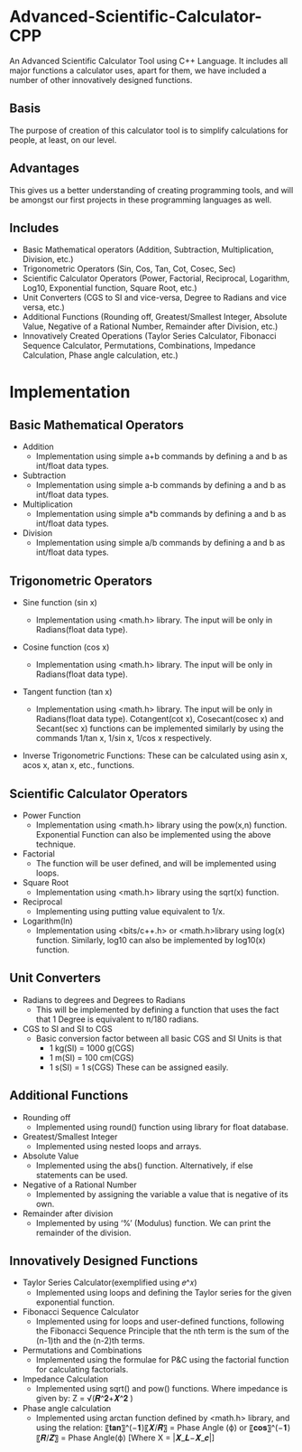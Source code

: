 # Advanced-Scientific-Calculator-CPP
An Advanced Scientific Calculator Tool using C++ Language. It includes all major functions a calculator uses, apart for them, we have included a number of other innovatively designed functions.

## Basis
The purpose of creation of this calculator tool is to simplify calculations for people, at least, on our level.

## Advantages
This gives us a better understanding of creating programming tools, and will be amongst our first projects in these programming languages as well.

## Includes
- Basic Mathematical operators (Addition, Subtraction, Multiplication, Division, etc.)
- Trigonometric Operators (Sin, Cos, Tan, Cot, Cosec, Sec)
- Scientific Calculator Operators (Power, Factorial, Reciprocal, Logarithm, Log10, Exponential function, Square Root, etc.)
- Unit Converters (CGS to SI and vice-versa, Degree to Radians and vice versa, etc.)
- Additional Functions (Rounding off, Greatest/Smallest Integer, Absolute Value, Negative of a Rational Number, Remainder after Division, etc.)
- Innovatively Created Operations (Taylor Series Calculator, Fibonacci Sequence Calculator, Permutations, Combinations, Impedance Calculation, Phase angle calculation, etc.)

# Implementation

## Basic Mathematical Operators
- Addition
  - Implementation using simple a+b commands by defining a and b as int/float data types.
- Subtraction
  - Implementation using simple a-b commands by defining a and b as int/float data types.
- Multiplication
  - Implementation using simple a*b commands by defining a and b as int/float data types.
- Division
  - Implementation using simple a/b commands by defining a and b as int/float data types.

## Trigonometric Operators
- Sine function (sin x)
  - Implementation using <math.h> library. The input will be only in Radians(float data type).
- Cosine function (cos x)
  - Implementation using <math.h> library. The input will be only in Radians(float data type).
- Tangent function (tan x)
  - Implementation using <math.h> library. The input will be only in Radians(float data type).
Cotangent(cot x), Cosecant(cosec x) and Secant(sec x) functions can be implemented similarly by using the commands 1/tan x, 1/sin x, 1/cos x respectively.

- Inverse Trigonometric Functions:
These can be calculated using asin x, acos x, atan x, etc., functions.

## Scientific Calculator Operators
- Power Function
  - Implementation using <math.h> library using the  pow(x,n) function. Exponential Function can also be implemented using the above technique.
- Factorial
  - The function will be user defined, and will be implemented using loops.
- Square Root
  - Implementation using <math.h> library using the sqrt(x) function.
- Reciprocal
  - Implementing using putting value equivalent to 1/x.
- Logarithm(ln)
  - Implementation using <bits/c++.h>  or <math.h>library using log(x) function. Similarly, log10 can also be implemented by log10(x) function.

## Unit Converters
- Radians to degrees and Degrees to Radians
  - This will be implemented by defining a function that uses the fact that 1 Degree is equivalent to π/180 radians.
- CGS to SI and SI to CGS
  - Basic conversion factor between all basic CGS and SI Units is that
    - 1 kg(SI) = 1000 g(CGS)
    - 1  m(SI) = 100 cm(CGS)
    - 1 s(SI) = 1 s(CGS)
These can be assigned easily.

## Additional Functions
- Rounding off
  - Implemented using round() function using <cmath> library for float database.
- Greatest/Smallest Integer
  - Implemented using nested loops and arrays.
- Absolute Value
  - Implemented using the abs() function. Alternatively, if else statements can be used.
- Negative of a Rational Number
  - Implemented by assigning the variable a value that is negative of its own.
- Remainder after division
  - Implemented by using ‘%’ (Modulus) function. We can print the remainder of the division.

## Innovatively Designed Functions
- Taylor Series Calculator(exemplified using 𝑒^𝑥)
  - Implemented using loops and defining the Taylor series for the given exponential function.
- Fibonacci Sequence Calculator 
  - Implemented using for loops and user-defined functions, following the Fibonacci Sequence Principle that the nth term is the sum of the (n-1)th and the (n-2)th terms.
- Permutations and Combinations
  - Implemented using the formulae for P&C using the factorial function for calculating factorials.
- Impedance Calculation 
  - Implemented using sqrt() and pow() functions. Where impedance is given by:
                          Z = √(𝑹^𝟐+𝑿^𝟐 )
- Phase angle calculation
  - Implemented using arctan function defined by <math.h> library, and using the relation:
〖𝐭𝐚𝐧〗^(−𝟏)⁡〖𝑿/𝑹〗 = Phase Angle (ф)  or 〖𝐜𝐨𝐬〗^(−𝟏)⁡〖𝑹/𝒁〗 = Phase Angle(ф)	[Where X = |𝑿_𝑳−𝑿_𝒄|]
